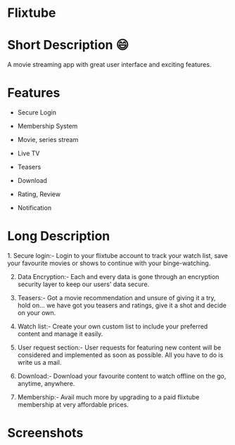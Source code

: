 # Flixtube
<h1>Short Description 😄</h1>
A movie streaming app with great user interface and exciting features. 
<h1>Features</h1>
<ul>
<li><p>Secure Login</li>
<li><p>Membership System</li>
<li><p>Movie, series stream</li>
<li><p>Live TV</li>
<li><p>Teasers</li>
<li><p>Download</li>
<li><p>Rating, Review </li>
<li><p>Notification</li>
</ul>
<h1>Long Description</h1>
1. Secure login:- Login to your flixtube account to track your watch list, save your favourite movies or shows to continue with your binge-watching.

2. Data Encryption:- Each and every data is gone through an encryption security layer to keep our users' data secure.

3. Teasers:- Got a movie recommendation and unsure of giving it a try, hold on… we have got you teasers and ratings, give it a shot and decide on your own.

4. Watch list:- Create your own custom list to include your preferred content and manage it easily.

5. User request section:- User requests for featuring new content will be considered and implemented as soon as possible. All you have to do is write us a mail.

6. Download:- Download your favourite content to watch offline on the go, anytime, anywhere.

7. Membership:- Avail much more by upgrading to a paid flixtube membership at very affordable prices.
<h1>Screenshots</h1>
<a target="_blank" rel="noopener noreferrer" href="LINK" alt="alt text" style="max-width:100%;"></a>
